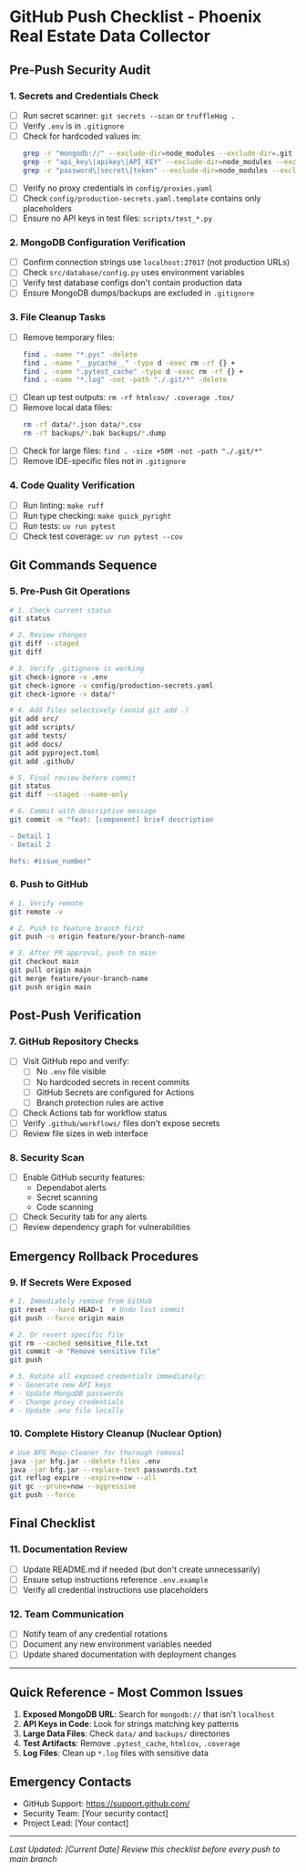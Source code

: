 # GitHub Push Checklist - Phoenix Real Estate Data Collector

## Pre-Push Security Audit

### 1. Secrets and Credentials Check
- [ ] Run secret scanner: `git secrets --scan` or `truffleHog .`
- [ ] Verify `.env` is in `.gitignore`
- [ ] Check for hardcoded values in:
  ```bash
  grep -r "mongodb://" --exclude-dir=node_modules --exclude-dir=.git .
  grep -r "api_key\|apikey\|API_KEY" --exclude-dir=node_modules --exclude-dir=.git .
  grep -r "password\|secret\|token" --exclude-dir=node_modules --exclude-dir=.git .
  ```
- [ ] Verify no proxy credentials in `config/proxies.yaml`
- [ ] Check `config/production-secrets.yaml.template` contains only placeholders
- [ ] Ensure no API keys in test files: `scripts/test_*.py`

### 2. MongoDB Configuration Verification
- [ ] Confirm connection strings use `localhost:27017` (not production URLs)
- [ ] Check `src/database/config.py` uses environment variables
- [ ] Verify test database configs don't contain production data
- [ ] Ensure MongoDB dumps/backups are excluded in `.gitignore`

### 3. File Cleanup Tasks
- [ ] Remove temporary files:
  ```bash
  find . -name "*.pyc" -delete
  find . -name "__pycache__" -type d -exec rm -rf {} +
  find . -name ".pytest_cache" -type d -exec rm -rf {} +
  find . -name "*.log" -not -path "./.git/*" -delete
  ```
- [ ] Clean up test outputs: `rm -rf htmlcov/ .coverage .tox/`
- [ ] Remove local data files:
  ```bash
  rm -rf data/*.json data/*.csv
  rm -rf backups/*.bak backups/*.dump
  ```
- [ ] Check for large files: `find . -size +50M -not -path "./.git/*"`
- [ ] Remove IDE-specific files not in `.gitignore`

### 4. Code Quality Verification
- [ ] Run linting: `make ruff`
- [ ] Run type checking: `make quick_pyright`
- [ ] Run tests: `uv run pytest`
- [ ] Check test coverage: `uv run pytest --cov`

## Git Commands Sequence

### 5. Pre-Push Git Operations
```bash
# 1. Check current status
git status

# 2. Review changes
git diff --staged
git diff

# 3. Verify .gitignore is working
git check-ignore -v .env
git check-ignore -v config/production-secrets.yaml
git check-ignore -v data/*

# 4. Add files selectively (avoid git add .)
git add src/
git add scripts/
git add tests/
git add docs/
git add pyproject.toml
git add .github/

# 5. Final review before commit
git status
git diff --staged --name-only

# 6. Commit with descriptive message
git commit -m "feat: [component] brief description

- Detail 1
- Detail 2

Refs: #issue_number"
```

### 6. Push to GitHub
```bash
# 1. Verify remote
git remote -v

# 2. Push to feature branch first
git push -u origin feature/your-branch-name

# 3. After PR approval, push to main
git checkout main
git pull origin main
git merge feature/your-branch-name
git push origin main
```

## Post-Push Verification

### 7. GitHub Repository Checks
- [ ] Visit GitHub repo and verify:
  - [ ] No `.env` file visible
  - [ ] No hardcoded secrets in recent commits
  - [ ] GitHub Secrets are configured for Actions
  - [ ] Branch protection rules are active
- [ ] Check Actions tab for workflow status
- [ ] Verify `.github/workflows/` files don't expose secrets
- [ ] Review file sizes in web interface

### 8. Security Scan
- [ ] Enable GitHub security features:
  - Dependabot alerts
  - Secret scanning
  - Code scanning
- [ ] Check Security tab for any alerts
- [ ] Review dependency graph for vulnerabilities

## Emergency Rollback Procedures

### 9. If Secrets Were Exposed
```bash
# 1. Immediately remove from GitHub
git reset --hard HEAD~1  # Undo last commit
git push --force origin main

# 2. Or revert specific file
git rm --cached sensitive_file.txt
git commit -m "Remove sensitive file"
git push

# 3. Rotate all exposed credentials immediately:
# - Generate new API keys
# - Update MongoDB passwords
# - Change proxy credentials
# - Update .env file locally
```

### 10. Complete History Cleanup (Nuclear Option)
```bash
# Use BFG Repo-Cleaner for thorough removal
java -jar bfg.jar --delete-files .env
java -jar bfg.jar --replace-text passwords.txt
git reflog expire --expire=now --all
git gc --prune=now --aggressive
git push --force
```

## Final Checklist

### 11. Documentation Review
- [ ] Update README.md if needed (but don't create unnecessarily)
- [ ] Ensure setup instructions reference `.env.example`
- [ ] Verify all credential instructions use placeholders

### 12. Team Communication
- [ ] Notify team of any credential rotations
- [ ] Document any new environment variables needed
- [ ] Update shared documentation with deployment changes

---

## Quick Reference - Most Common Issues

1. **Exposed MongoDB URL**: Search for `mongodb://` that isn't `localhost`
2. **API Keys in Code**: Look for strings matching key patterns
3. **Large Data Files**: Check `data/` and `backups/` directories
4. **Test Artifacts**: Remove `.pytest_cache`, `htmlcov`, `.coverage`
5. **Log Files**: Clean up `*.log` files with sensitive data

## Emergency Contacts
- GitHub Support: https://support.github.com/
- Security Team: [Your security contact]
- Project Lead: [Your contact]

---
*Last Updated: [Current Date]*
*Review this checklist before every push to main branch*